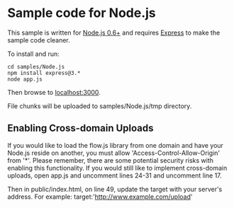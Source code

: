 # Sample code for Node.js

This sample is written for [Node.js 0.6+](http://nodejs.org/) and requires [Express](http://expressjs.com/) to make the sample code cleaner.

To install and run:

    cd samples/Node.js
    npm install express@3.*
    node app.js

Then browse to [localhost:3000](http://localhost:3000).

File chunks will be uploaded to samples/Node.js/tmp directory.

## Enabling Cross-domain Uploads

If you would like to load the flow.js library from one domain and have your Node.js reside on another, you must allow 'Access-Control-Allow-Origin' from '*'.  Please remember, there are some potential security risks with enabling this functionality.  If you would still like to implement cross-domain uploads, open app.js and uncomment lines 24-31 and uncomment line 17.

Then in public/index.html, on line 49, update the target with your server's address.  For example: target:'http://www.example.com/upload'
